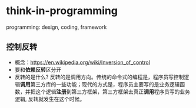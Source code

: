 # think-in-programming
programming: design, coding, framework

## 控制反转
* 概念：https://en.wikipedia.org/wiki/Inversion_of_control
* 要和**依赖反转**区分开
* 反转的是什么? 反转的是调用方向。传统的命令式的编程是，程序员写控制逻辑**调用**第三方库的一些功能；现代的方式是，程序员主要写的是业务逻辑函数，并把这个逻辑**注册**到第三方框架，第三方框架去真正**调用**程序员写的业务逻辑, 反转就发生在这个时候。
